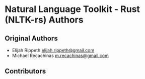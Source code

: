 # Natural Language Toolkit - Rust (NLTK-rs) Authors

## Original Authors

- Elijah Rippeth <elijah.rippeth@gmail.com>
- Michael Recachinas <m.recachinas@gmail.com>

## Contributors
